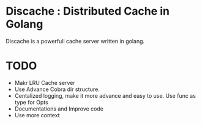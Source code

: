 # Discache : Distributed Cache in Golang

Discache is a powerfull cache server written in golang.

# TODO
- Makr LRU Cache server
- Use Advance Cobra dir structure.
- Centalized logging, make it more advance and easy to use. Use func as type for Opts
- Documentations and Improve code
- Use more context